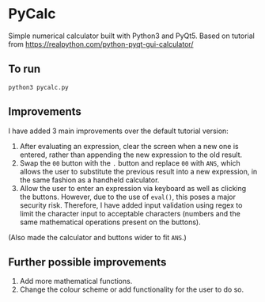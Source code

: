 # PyCalc

Simple numerical calculator built with Python3 and PyQt5.
Based on tutorial from https://realpython.com/python-pyqt-gui-calculator/


## To run
`python3 pycalc.py`


## Improvements
I have added 3 main improvements over the default tutorial version:
1) After evaluating an expression, clear the screen when a new one is entered, rather than appending the new expression to the old result.
2) Swap the `00` button with the `.` button and replace `00` with `ANS`, which allows the user to substitute the previous result into a new expression, in the same fashion as a handheld calculator.
3) Allow the user to enter an expression via keyboard as well as clicking the buttons. However, due to the use of `eval()`, this poses a major security risk. Therefore, I have added input validation using regex to limit the character input to acceptable characters (numbers and the same mathematical operations present on the buttons).

(Also made the calculator and buttons wider to fit `ANS`.)


## Further possible improvements
1) Add more mathematical functions.
2) Change the colour scheme or add functionality for the user to do so.
